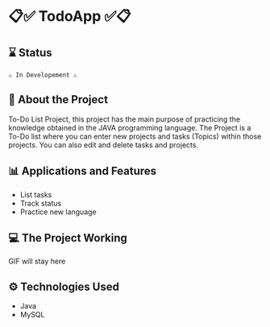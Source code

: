 # 📋✅ TodoApp ✅📋

## ⌛ Status
    ⚠️ In Developement ⚠️
  
## 📄 About the Project
To-Do List Project, this project has the main purpose of practicing the knowledge obtained in the JAVA programming language.
The Project is a To-Do list where you can enter new projects and tasks (Topics) within those projects.
You can also edit and delete tasks and projects.

## 📊 Applications and Features
- List tasks
- Track status
- Practice new language

## 💻 The Project Working
GIF will stay here

## ⚙ Technologies Used
- Java
- MySQL
